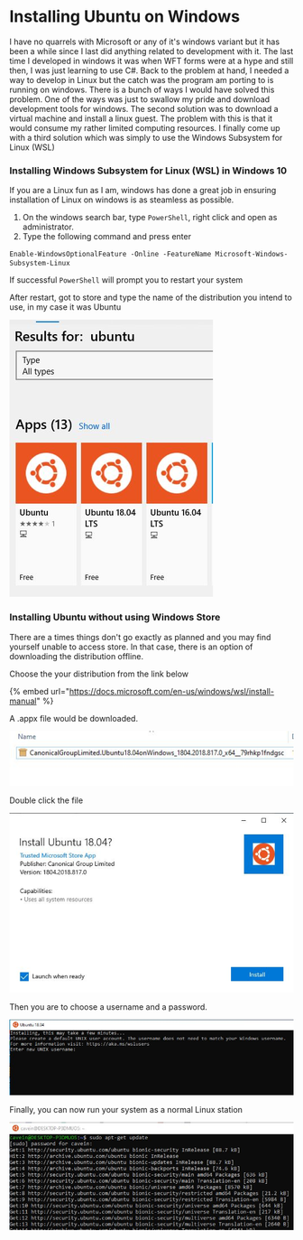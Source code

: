 # Installing Ubuntu on Windows

I have no quarrels with Microsoft or any of it's windows variant but it has been a while since I last did anything related to development with it. The last time I developed in windows it was when WFT forms were at a hype and still then, I was just learning to use C\#. Back to the problem at hand, I needed a way to develop in Linux but the catch was the program am porting to is running on windows. There is a bunch of ways I would have solved this problem. One of the ways was just to swallow my pride and download development tools for windows. The second solution was to download a virtual machine and install a linux guest. The problem with this is that it would consume my rather limited computing resources. I finally come up with a third solution which was simply to use the Windows Subsystem for Linux  \(WSL\)

### Installing Windows Subsystem for Linux \(WSL\) in Windows 10

If you are a Linux fun as I am, windows has done a great job in ensuring installation of Linux on windows is as steamless as possible.

1. On the windows search bar, type `PowerShell`, right click and open as administrator.
2. Type the following command and press enter

```text
Enable-WindowsOptionalFeature -Online -FeatureName Microsoft-Windows-Subsystem-Linux
```

If successful `PowerShell` will prompt you to restart your system

After restart, got to store and type the name of the distribution you intend to use, in my case it was Ubuntu

![](.gitbook/assets/ubuntu-store.JPG)

### Installing Ubuntu without using Windows Store

There are a times things don't go exactly as planned and you may find yourself unable to access store. In that case, there is an option of downloading the distribution offline.

Choose the your distribution from the link below

{% embed url="https://docs.microsoft.com/en-us/windows/wsl/install-manual" %}

A .appx file would be downloaded.

![a .ppx file](.gitbook/assets/ubuntucanicalfile.JPG)

Double click the file 

![Ubuntu launch screen](.gitbook/assets/ubuntuinstall.JPG)

Then you are to choose a username and a password.

![username screen](.gitbook/assets/ubuntusername.JPG)

Finally, you can now run your system as a normal Linux station

![](.gitbook/assets/ubuntu-update.JPG)

